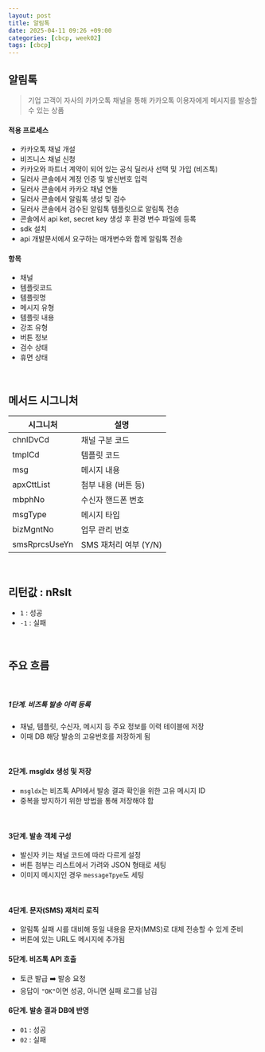 ```yaml
---
layout: post
title: 알림톡
date: 2025-04-11 09:26 +09:00
categories: [cbcp, week02]
tags: [cbcp]
---
```


## 알림톡

> 기업 고객이 자사의 카카오톡 채널을 통해 카카오톡 이용자에게 메시지를 발송할 수 있는 상품

#### 적용 프로세스

- 카카오톡 채널 개설
- 비즈니스 채널 신청
- 카카오와 파트너 계약이 되어 있는 공식 딜러사 선택 및 가입 (비즈톡)
- 딜러사 콘솔에서 계정 인증 및 발신번호 입력
- 딜러사 콘솔에서 카카오 채널 연돌
- 딜러사 콘솔에서 알림톡 생성 및 검수
- 딜러사 콘솔에서 검수된 알림톡 템플릿으로 알림톡 전송
- 콘솔에서 api ket, secret key 생성 후 환경 변수 파일에 등록
- sdk 설치
- api 개발문서에서 요구하는 매개변수와 함께 알림톡 전송

#### 항목
- 채널
- 템플릿코드
- 템플릿명
- 메시지 유형
- 템플릿 내용
- 강조 유형
- 버튼 정보
- 검수 상태
- 휴면 상태 

<br>

## 메서드 시그니처

| 시그니처 | 설명 |
|-|-|
| chnlDvCd | 채널 구분 코드 |
| tmplCd | 템플릿 코드 |
| msg | 메시지 내용 |
| apxCttList | 첨부 내용 (버튼 등) |
| mbphNo | 수신자 핸드폰 번호 |
| msgType | 메시지 타입 |
| bizMgntNo | 업무 관리 번호 |
| smsRprcsUseYn | SMS 재처리 여부 (Y/N)

<br>

## 리턴값 : nRslt

- `1` : 성공
- `-1` : 실패

<br>

## 주요 흐름

<br>

##### 1단계. 비즈톡 발송 이력 등록

- 채널, 템플릿, 수신자, 메시지 등 주요 정보를 이력 테이블에 저장
- 이때 DB 해당 발송의 고유번호를 저장하게 됨


<br>

#### 2단계. msgldx 생성 및 저장

- `msgldx`는 비즈톡 API에서 발송 결과 확인을 위한 고유 메시지 ID
- 중복을 방지하기 위한 방법을 통해 저장해야 함

<br>

#### 3단계. 발송 객체 구성

- 발신자 키는 채널 코드에 따라 다르게 설정
- 버튼 첨부는 리스트에서 가려와 JSON 형태로 세팅
- 이미지 메시지인 경우 `messageTpye`도 세팅

<br>

#### 4단계. 문자(SMS) 재처리 로직

- 알림톡 실패 시를 대비해 동일 내용을 문자(MMS)로 대체 전송할 수 있게 준비
- 버튼에 있는 URL도 메시지에 추가됨

#### 5단계. 비즈톡 API 호출

- 토큰 발급 ➡️ 발송 요청
- 응답이 `"OK"`이면 성공, 아니면 실패 로그를 남김

#### 6단계. 발송 결과 DB에 반영

- `01` : 성공
- `02` : 실패

